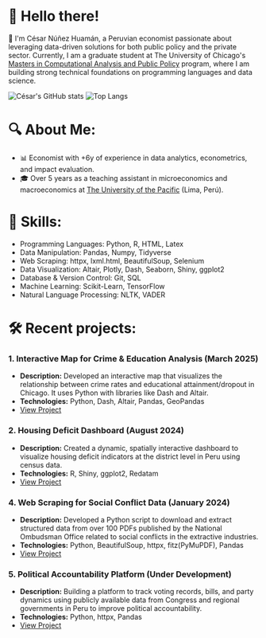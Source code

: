 # 💫 Hello there!
🌟 I'm César Núñez Huamán, a Peruvian economist passionate about leveraging data-driven solutions for both public policy and the private sector. Currently, I am a graduate student at The University of Chicago's [Masters in Computational Analysis and Public Policy](https://capp.uchicago.edu/) program, where I am building strong technical foundations on programming languages and data science.<br>

![César's GitHub stats](https://github-readme-stats-jragh6kbt-cesars-projects-6d39d7b5.vercel.app/api?username=cesarnunezh\&rank_icon=github&theme=transparent&hide_border=true&cache_seconds=86400)
![Top Langs](https://github-readme-stats-jragh6kbt-cesars-projects-6d39d7b5.vercel.app/api/top-langs/?username=cesarnunezh&compact=true&theme=transparent&hide_border=true&layout=compact&exclude_repo=CNH_rep,github-readme-stats&size_weight=0.5&count_weight=0.5&cache_seconds=86400)

# 🔍 About Me:
- 📊 Economist with +6y of experience in data analytics, econometrics, and impact evaluation.
- 🎓 Over 5 years as a teaching assistant in microeconomics and macroeconomics at [The University of the Pacific](https://www.up.edu.pe/) (Lima, Perú).

# 🚀 Skills:
- Programming Languages: Python, R, HTML, Latex
- Data Manipulation: Pandas, Numpy, Tidyverse
- Web Scraping: httpx, lxml.html, BeautifulSoup, Selenium
- Data Visualization: Altair, Plotly, Dash, Seaborn, Shiny, ggplot2
- Database & Version Control: Git, SQL
- Machine Learning: Scikit-Learn, TensorFlow
- Natural Language Processing: NLTK, VADER

# 🛠 Recent projects:
### 1. **Interactive Map for Crime & Education Analysis (March 2025)**
- **Description:** Developed an interactive map that visualizes the relationship between crime rates and educational attainment/dropout in Chicago. It uses Python with libraries like Dash and Altair.
- **Technologies:** Python, Dash, Altair, Pandas, GeoPandas
- [View Project](https://github.com/cesarnunezh/Crime-Education-Chicago)

### 2. **Housing Deficit Dashboard (August 2024)**
- **Description:** Created a dynamic, spatially interactive dashboard to visualize housing deficit indicators at the district level in Peru using census data.
- **Technologies:** R, Shiny, ggplot2, Redatam
- [View Project](https://github.com/cesarnunezh/HousingDeficitPeru)

### 4. **Web Scraping for Social Conflict Data (January 2024)**
- **Description:** Developed a Python script to download and extract structured data from over 100 PDFs published by the National Ombudsman Office related to social conflicts in the extractive industries.
- **Technologies:** Python, BeautifulSoup, httpx, fitz(PyMuPDF), Pandas
- [View Project](https://github.com/cesarnunezh/social-conflicts-peru/)

### 5. **Political Accountability Platform (Under Development)**
- **Description:** Building a platform to track voting records, bills, and party dynamics using publicly available data from Congress and regional governments in Peru to improve political accountability.
- **Technologies:** Python, httpx, Pandas
- [View Project](https://github.com/cesarnunezh/EsteCon)
